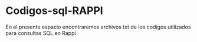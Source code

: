# Codigos-sql-RAPPI
En el presente espacio encontraremos archivos txt de los codigos utilizados para consultas SQL en Rappi
